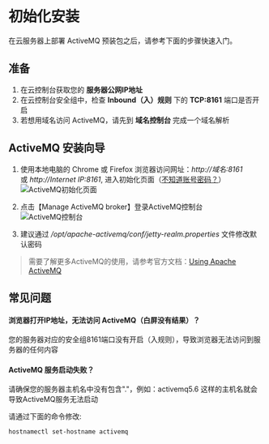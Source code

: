 # 初始化安装

在云服务器上部署 ActiveMQ 预装包之后，请参考下面的步骤快速入门。

## 准备

1. 在云控制台获取您的 **服务器公网IP地址** 
2. 在云控制台安全组中，检查 **Inbound（入）规则** 下的 **TCP:8161** 端口是否开启
3. 若想用域名访问 ActiveMQ，请先到 **域名控制台** 完成一个域名解析

## ActiveMQ 安装向导

1. 使用本地电脑的 Chrome 或 Firefox 浏览器访问网址：*http://域名:8161* 或 *http://Internet IP:8161*, 进入初始化页面（[不知道账号密码？](/zh/stack-accounts.md#activemq)）
   ![ActiveMQ初始化页面](http://libs.websoft9.com/Websoft9/DocsPicture/zh/activemq/activemq-login-websoft9.png)

2. 点击【Manage ActiveMQ broker】登录ActiveMQ控制台
   ![ActiveMQ控制台](http://libs.websoft9.com/Websoft9/DocsPicture/zh/activemq/activemq-logined-websoft9.png)

3. 建议通过 */opt/apache-activemq/conf/jetty-realm.properties* 文件修改默认密码

> 需要了解更多ActiveMQ的使用，请参考官方文档：[Using Apache ActiveMQ](https://activemq.apache.org/using-activemq)

## 常见问题

#### 浏览器打开IP地址，无法访问 ActiveMQ（白屏没有结果）？

您的服务器对应的安全组8161端口没有开启（入规则），导致浏览器无法访问到服务器的任何内容

#### ActiveMQ 服务启动失败？

请确保您的服务器主机名中没有包含"."，例如：activemq5.6 这样的主机名就会导致ActiveMQ服务无法启动  

请通过下面的命令修改:  

```
hostnamectl set-hostname activemq
```
